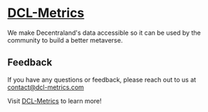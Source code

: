 # [DCL-Metrics](https://www.dcl-metrics.com/)

We make Decentraland's data accessible so it can be used by the community to build a better metaverse.

## Feedback

If you have any questions or feedback, please reach out to us at contact@dcl-metrics.com

Visit [DCL-Metrics](https://www.dcl-metrics.com/) to learn more!
